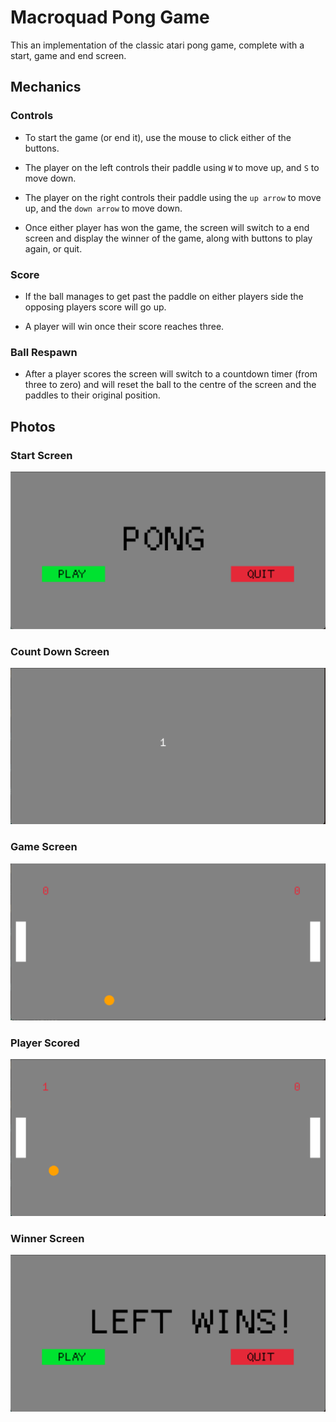# Macroquad Pong Game

This an implementation of the classic atari pong game, complete with a start,
game and end screen.

## Mechanics

### Controls

- To start the game (or end it), use the mouse to click either of the buttons.

- The player on the left controls their paddle using `W` to move up, and `S` to
  move down.

- The player on the right controls their paddle using the `up arrow` to move up,
  and the `down arrow` to move down.

- Once either player has won the game, the screen will switch to a end screen and
  display the winner of the game, along with buttons to play again, or quit.

### Score

- If the ball manages to get past the paddle on either players side the opposing
  players score will go up.

- A player will win once their score reaches three.

### Ball Respawn

- After a player scores the screen will switch to a countdown timer (from three to
  zero) and will reset the ball to the centre of the screen and the paddles to their
  original position.

## Photos

### Start Screen

![Start Screen Photo](docs/photos/Pong_Start.png)

### Count Down Screen

![Count Down Screen](docs/photos/Pong_Countdown.png)

### Game Screen

![Game Screen](docs/photos/Pong_Game.png)

### Player Scored

![Player Scored](docs/photos/Pong_Score.png)

### Winner Screen

![Winner Screen](docs/photos/Pong_End.png)
